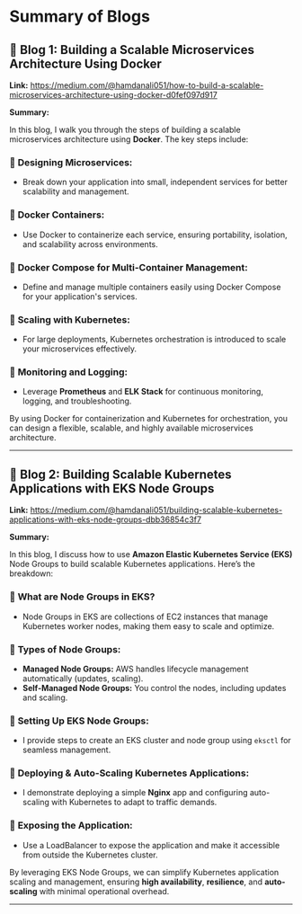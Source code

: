 
# **Summary of Blogs**

## 📖 **Blog 1: Building a Scalable Microservices Architecture Using Docker**

**Link:** https://medium.com/@hamdanali051/how-to-build-a-scalable-microservices-architecture-using-docker-d0fef097d917

**Summary:**

In this blog, I walk you through the steps of building a scalable microservices architecture using **Docker**. The key steps include:

### 🔹 **Designing Microservices:**
- Break down your application into small, independent services for better scalability and management.

### 🔹 **Docker Containers:**
- Use Docker to containerize each service, ensuring portability, isolation, and scalability across environments.

### 🔹 **Docker Compose for Multi-Container Management:**
- Define and manage multiple containers easily using Docker Compose for your application's services.

### 🔹 **Scaling with Kubernetes:**
- For large deployments, Kubernetes orchestration is introduced to scale your microservices effectively.

### 🔹 **Monitoring and Logging:**
- Leverage **Prometheus** and **ELK Stack** for continuous monitoring, logging, and troubleshooting.

By using Docker for containerization and Kubernetes for orchestration, you can design a flexible, scalable, and highly available microservices architecture.

---

## 📖 **Blog 2: Building Scalable Kubernetes Applications with EKS Node Groups**

**Link:** https://medium.com/@hamdanali051/building-scalable-kubernetes-applications-with-eks-node-groups-dbb36854c3f7

**Summary:**

In this blog, I discuss how to use **Amazon Elastic Kubernetes Service (EKS)** Node Groups to build scalable Kubernetes applications. Here’s the breakdown:

### 🔸 **What are Node Groups in EKS?**
- Node Groups in EKS are collections of EC2 instances that manage Kubernetes worker nodes, making them easy to scale and optimize.

### 🔸 **Types of Node Groups:**
- **Managed Node Groups:** AWS handles lifecycle management automatically (updates, scaling).
- **Self-Managed Node Groups:** You control the nodes, including updates and scaling.

### 🔸 **Setting Up EKS Node Groups:**
- I provide steps to create an EKS cluster and node group using `eksctl` for seamless management.

### 🔸 **Deploying & Auto-Scaling Kubernetes Applications:**
- I demonstrate deploying a simple **Nginx** app and configuring auto-scaling with Kubernetes to adapt to traffic demands.

### 🔸 **Exposing the Application:**
- Use a LoadBalancer to expose the application and make it accessible from outside the Kubernetes cluster.

By leveraging EKS Node Groups, we can simplify Kubernetes application scaling and management, ensuring **high availability**, **resilience**, and **auto-scaling** with minimal operational overhead.

---
